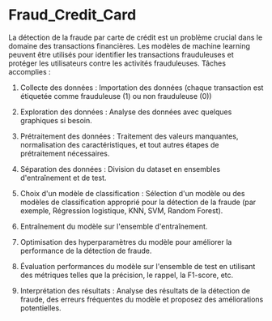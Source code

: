 # Fraud_Credit_Card
La détection de la fraude par carte de crédit est un problème crucial dans le domaine des transactions financières. Les modèles de machine learning peuvent être utilisés pour identifier les transactions frauduleuses et protéger les utilisateurs contre les activités frauduleuses. 
Tâches accomplies : 
1. Collecte des données : Importation des données (chaque transaction est étiquetée comme frauduleuse (1) ou non frauduleuse (0))
2. Exploration des données : Analyse des données avec quelques graphiques si besoin. 
3. Prétraitement des données : Traitement des valeurs manquantes, normalisation des 
caractéristiques, et tout autres étapes de prétraitement nécessaires. 
4. Séparation des données : Division du dataset en ensembles d'entraînement et de test. 
5. Choix d'un modèle de classification : Sélection d'un modèle ou des modèles  de classification 
approprié pour la détection de la fraude (par exemple, Régression logistique, KNN, 
SVM, Random Forest). 
6. Entraînement du modèle sur l'ensemble d'entraînement. 
7. Optimisation des hyperparamètres du modèle pour améliorer la performance de la détection de fraude. 
8. Évaluation performances du modèle sur l'ensemble de test en utilisant des métriques telles que la précision, le rappel, la F1-score, etc. 

9. Interprétation des résultats : Analyse des résultats de la détection de fraude, des erreurs fréquentes du modèle et proposez des améliorations potentielles. 
